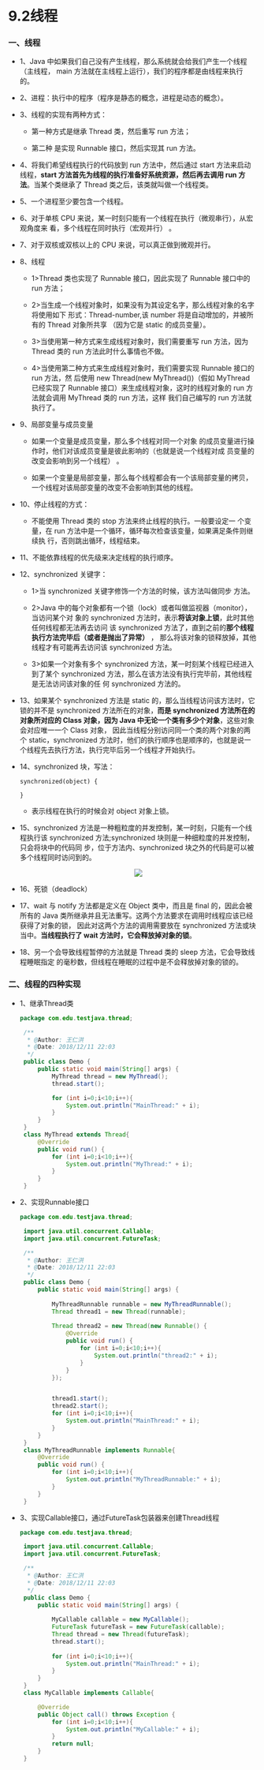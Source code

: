 # 9.2线程

### 一、线程

* 1、Java 中如果我们自己没有产生线程，那么系统就会给我们产生一个线程（主线程， main 方法就在主线程上运行），我们的程序都是由线程来执行的。 

* 2、进程：执行中的程序（程序是静态的概念，进程是动态的概念）。 

* 3、线程的实现有两种方式：

    * 第一种方式是继承 Thread 类，然后重写 run 方法；

    * 第二种 是实现 Runnable 接口，然后实现其 run 方法。 

* 4、将我们希望线程执行的代码放到 run 方法中，然后通过 start 方法来启动线程，**start 方法首先为线程的执行准备好系统资源，然后再去调用 run 方法**。当某个类继承了 Thread 类之后，该类就叫做一个线程类。 

* 5、一个进程至少要包含一个线程。 

* 6、对于单核 CPU 来说，某一时刻只能有一个线程在执行（微观串行），从宏观角度来 看，多个线程在同时执行（宏观并行） 。

* 7、对于双核或双核以上的 CPU 来说，可以真正做到微观并行。 

* 8、线程

    * 1>Thread 类也实现了 Runnable 接口，因此实现了 Runnable 接口中的 run 方法； 

    * 2>当生成一个线程对象时，如果没有为其设定名字，那么线程对象的名字将使用如下 形式：Thread-number,该 number 将是自动增加的，并被所有的 Thread 对象所共享 （因为它是 static 的成员变量）。 

    * 3>当使用第一种方式来生成线程对象时，我们需要重写 run 方法，因为 Thread 类的 run 方法此时什么事情也不做。 

    * 4>当使用第二种方式来生成线程对象时，我们需要实现 Runnable 接口的 run 方法，然 后使用 new Thread(new MyThread())（假如 MyThread 已经实现了 Runnable 接口）来生成线程对象，这时的线程对象的 run 方法就会调用 MyThread 类的 run 方法，这样 我们自己编写的 run 方法就执行了。 

* 9、局部变量与成员变量

    * 如果一个变量是成员变量，那么多个线程对同一个对象 的成员变量进行操作时，他们对该成员变量是彼此影响的（也就是说一个线程对成 员变量的改变会影响到另一个线程） 。 
    
    * 如果一个变量是局部变量，那么每个线程都会有一个该局部变量的拷贝，一个线程对该局部变量的改变不会影响到其他的线程。 

* 10、停止线程的方式：

    * 不能使用 Thread 类的 stop 方法来终止线程的执行。一般要设定一 个变量，在 run 方法中是一个循环，循环每次检查该变量，如果满足条件则继续执 行，否则跳出循环，线程结束。 

* 11、不能依靠线程的优先级来决定线程的执行顺序。

* 12、synchronized 关键字：

    * 1>当 synchronized 关键字修饰一个方法的时候，该方法叫做同步 方法。 
    
    * 2>Java 中的每个对象都有一个锁（lock）或者叫做监视器（monitor），当访问某个对 象的 synchronized 方法时，表示**将该对象上锁**，此时其他任何线程都无法再去访问 该 synchronized 方法了，直到之前的**那个线程执行方法完毕后（或者是抛出了异常）** ， 那么将该对象的锁释放掉，其他线程才有可能再去访问该 synchronized 方法。 
    
    * 3>如果一个对象有多个 synchronized 方法，某一时刻某个线程已经进入到了某个 synchronized 方法，那么在该方法没有执行完毕前，其他线程是无法访问该对象的任 何 synchronized 方法的。 

* 13、如果某个 synchronized 方法是 static 的，那么当线程访问该方法时，它锁的并不是 synchronized 方法所在的对象，**而是 synchronized 方法所在的对象所对应的 Class 对象，因为 Java 中无论一个类有多少个对象**，这些对象会对应唯一一个 Class 对象， 因此当线程分别访问同一个类的两个对象的两个 static，synchronized 方法时，他们的执行顺序也是顺序的，也就是说一个线程先去执行方法，执行完毕后另一个线程才开始执行。 

* 14、synchronized 块，写法： 

      synchronized(object) {

      } 

    * 表示线程在执行的时候会对 object 对象上锁。 

* 15、synchronized 方法是一种粗粒度的并发控制，某一时刻，只能有一个线程执行该 synchronized 方法;synchronized 块则是一种细粒度的并发控制，只会将块中的代码同 步，位于方法内、synchronized 块之外的代码是可以被多个线程同时访问到的。 

     <div align="center"><img src="./img/synchronized.png"/></div>

* 16、死锁（deadlock） 

* 17、wait 与 notify 方法都是定义在 Object 类中，而且是 final 的，因此会被所有的 Java 类所继承并且无法重写。这两个方法要求在调用时线程应该已经获得了对象的锁， 因此对这两个方法的调用需要放在 synchronized 方法或块当中。**当线程执行了 wait 方法时，它会释放掉对象的锁**。 

* 18、另一个会导致线程暂停的方法就是 Thread 类的 sleep 方法，它会导致线程睡眠指定 的毫秒数，但线程在睡眠的过程中是不会释放掉对象的锁的。 


### 二、线程的四种实现

* 1、继承Thread类
  ```java
  package com.edu.testjava.thread;

   /**
    * @Author: 王仁洪
    * @Date: 2018/12/11 22:03
    */
   public class Demo {
       public static void main(String[] args) {
           MyThread thread = new MyThread();
           thread.start();

           for (int i=0;i<10;i++){
               System.out.println("MainThread:" + i);
           }
       }
   }
   class MyThread extends Thread{
       @Override
       public void run() {
           for (int i=0;i<10;i++){
               System.out.println("MyThread:" + i);
           }
       }
   }
  ```

* 2、实现Runnable接口

  ```java
  package com.edu.testjava.thread;

   import java.util.concurrent.Callable;
   import java.util.concurrent.FutureTask;

   /**
    * @Author: 王仁洪
    * @Date: 2018/12/11 22:03
    */
   public class Demo {
       public static void main(String[] args) {
       
           MyThreadRunnable runnable = new MyThreadRunnable();
           Thread thread1 = new Thread(runnable);
           
           Thread thread2 = new Thread(new Runnable() {
               @Override
               public void run() {
                   for (int i=0;i<10;i++){
                       System.out.println("thread2:" + i);
                   }
               }
           });


           thread1.start();
           thread2.start();
           for (int i=0;i<10;i++){
               System.out.println("MainThread:" + i);
           }
       }
   }
   class MyThreadRunnable implements Runnable{
       @Override
       public void run() {
           for (int i=0;i<10;i++){
               System.out.println("MyThreadRunnable:" + i);
           }
       }
   }
  ```

* 3、实现Callable接口，通过FutureTask包装器来创建Thread线程
  ```java
  package com.edu.testjava.thread;

   import java.util.concurrent.Callable;
   import java.util.concurrent.FutureTask;

   /**
    * @Author: 王仁洪
    * @Date: 2018/12/11 22:03
    */
   public class Demo {
       public static void main(String[] args) {
       
           MyCallable callable = new MyCallable();
           FutureTask futureTask = new FutureTask(callable);
           Thread thread = new Thread(futureTask);
           thread.start();
           
           for (int i=0;i<10;i++){
               System.out.println("MainThread:" + i);
           }
       }
   }
   class MyCallable implements Callable{

       @Override
       public Object call() throws Exception {
           for (int i=0;i<10;i++){
               System.out.println("MyCallable:" + i);
           }
           return null;
       }
   }
  ```









